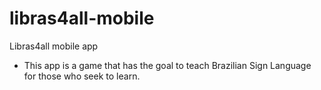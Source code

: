 # libras4all-mobile
Libras4all mobile app

* This app is a game that has the goal to teach Brazilian Sign Language for those who seek to learn.
